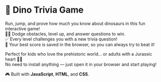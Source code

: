 # 🦖 Dino Trivia Game

Run, jump, and prove how much you know about dinosaurs in this fun interactive game!  
🏃‍♂️ Dodge obstacles, level up, and answer questions to win.  
✅ Every level challenges you with a new trivia question!  
💾 Your best score is saved in the browser, so you can always try to beat it!

Perfect for kids who love the prehistoric world… or adults with a Jurassic heart 💚🦕  
No need to install anything — just open it in your browser and start playing!

🎮 Built with **JavaScript**, **HTML**, and **CSS**.
